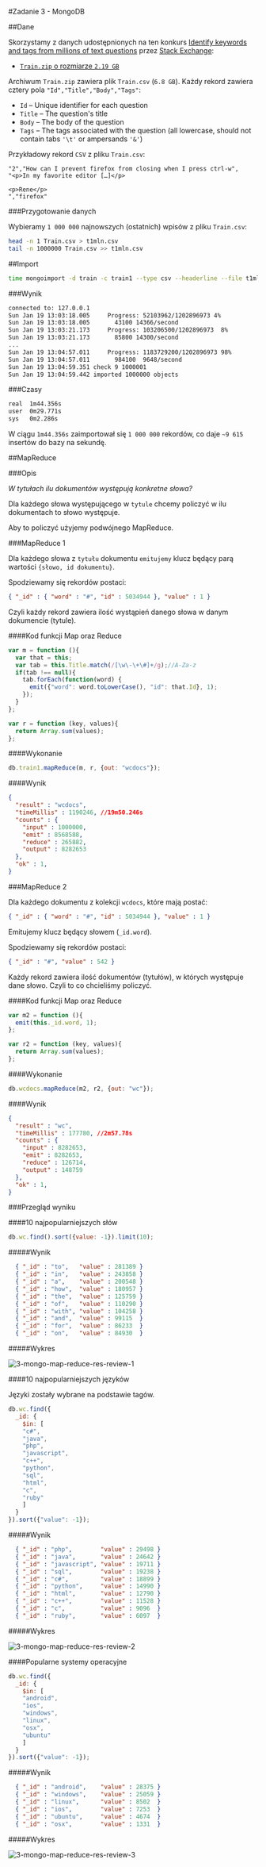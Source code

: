 #Zadanie 3 - MongoDB

##Dane

Skorzystamy z danych udostępnionych na ten konkurs [Identify keywords and tags from millions of text questions](https://www.kaggle.com/c/facebook-recruiting-iii-keyword-extraction) przez [Stack Exchange](http://stackexchange.com/):

 * [`Train.zip` o rozmiarze `2.19 GB`](https://www.kaggle.com/c/facebook-recruiting-iii-keyword-extraction/download/Train.zip)

Archiwum `Train.zip` zawiera plik `Train.csv` (`6.8 GB`). Każdy rekord zawiera cztery pola `"Id","Title","Body","Tags"`:

 * `Id` – Unique identifier for each question
 * `Title` – The question's title
 * `Body` – The body of the question
 * `Tags` – The tags associated with the question (all lowercase, should not contain tabs `'\t'` or ampersands `'&'`)

Przykładowy rekord `CSV` z pliku `Train.csv`:

```csv
"2","How can I prevent firefox from closing when I press ctrl-w",
"<p>In my favorite editor […]</p>

<p>Rene</p>
","firefox"
```

###Przygotowanie danych

Wybieramy `1 000 000` najnowszych (ostatnich) wpisów z pliku `Train.csv`:

```sh
head -n 1 Train.csv > t1mln.csv
tail -n 1000000 Train.csv >> t1mln.csv
```

##Import

```sh
time mongoimport -d train -c train1 --type csv --headerline --file t1mln.csv 
```

###Wynik

```sh
connected to: 127.0.0.1
Sun Jan 19 13:03:18.005     Progress: 52103962/1202896973 4%
Sun Jan 19 13:03:18.005       43100 14366/second
Sun Jan 19 13:03:21.173     Progress: 103206500/1202896973  8%
Sun Jan 19 13:03:21.173       85800 14300/second
...
Sun Jan 19 13:04:57.011     Progress: 1183729200/1202896973 98%
Sun Jan 19 13:04:57.011       984100  9648/second
Sun Jan 19 13:04:59.351 check 9 1000001
Sun Jan 19 13:04:59.442 imported 1000000 objects
```

###Czasy

```sh
real  1m44.356s
user  0m29.771s
sys   0m2.286s
```

W ciągu `1m44.356s` zaimportował się `1 000 000` rekordów, co daje `~9 615` insertów do bazy na sekundę.

##MapReduce

###Opis

*W tytułach ilu dokumentów występują konkretne słowa?*

Dla każdego słowa występującego w `tytule` chcemy policzyć w ilu dokumentach to słowo występuje.

Aby to policzyć użyjemy podwójnego MapReduce. 

###MapReduce 1

Dla każdego słowa z `tytułu` dokumentu `emitujemy` klucz będący parą wartości `{słowo, id dokumentu}`. 

Spodziewamy się rekordów postaci:

```json
{ "_id" : { "word" : "#", "id" : 5034944 }, "value" : 1 }
```

Czyli każdy rekord zawiera ilość wystąpień danego słowa w danym dokumencie (tytule).

####Kod funkcji Map oraz Reduce

```js
var m = function (){
  var that = this;
  var tab = this.Title.match(/[\w\-\+\#]+/g);//A-Za-z
  if(tab !== null){
    tab.forEach(function(word) {
      emit({"word": word.toLowerCase(), "id": that.Id}, 1);
    });
  }
};

var r = function (key, values){
  return Array.sum(values);
};
```

####Wykonanie

```js
db.train1.mapReduce(m, r, {out: "wcdocs"});
```

####Wynik

```json
{
  "result" : "wcdocs",
  "timeMillis" : 1190246, //19m50.246s
  "counts" : {
    "input" : 1000000,
    "emit" : 8568588,
    "reduce" : 265882,
    "output" : 8282653
  },
  "ok" : 1,
}
```

###MapReduce 2

Dla każdego dokumentu z kolekcji `wcdocs`, które mają postać:

```json
{ "_id" : { "word" : "#", "id" : 5034944 }, "value" : 1 }
```

Emitujemy klucz będący słowem (`_id.word`). 

Spodziewamy się rekordów postaci:

```json
{ "_id" : "#", "value" : 542 }
```

Każdy rekord zawiera ilość dokumentów (tytułów), w których występuje dane słowo. Czyli to co chcieliśmy policzyć.

####Kod funkcji Map oraz Reduce

```js
var m2 = function (){
  emit(this._id.word, 1);
};

var r2 = function (key, values){
  return Array.sum(values);
};
```

####Wykonanie

```js
db.wcdocs.mapReduce(m2, r2, {out: "wc"});
```

####Wynik

```json
{
  "result" : "wc",
  "timeMillis" : 177780, //2m57.78s
  "counts" : {
    "input" : 8282653,
    "emit" : 8282653,
    "reduce" : 126714,
    "output" : 148759
  },
  "ok" : 1,
}
```

###Przegląd wyniku

####10 najpopularniejszych słów

```js
db.wc.find().sort({value: -1}).limit(10);
```

#####Wynik

```json
  { "_id" : "to",   "value" : 281389 }
  { "_id" : "in",   "value" : 243858 }
  { "_id" : "a",    "value" : 200548 }
  { "_id" : "how",  "value" : 180957 }
  { "_id" : "the",  "value" : 125759 }
  { "_id" : "of",   "value" : 110290 }
  { "_id" : "with", "value" : 104258 }
  { "_id" : "and",  "value" : 99115  }
  { "_id" : "for",  "value" : 86233  }
  { "_id" : "on",   "value" : 84930  }
```

#####Wykres

![3-mongo-map-reduce-res-review-1](./images/3-mongo-mp-1.png)

####10 najpopularniejszych języków

Języki zostały wybrane na podstawie tagów.

```js
db.wc.find({
  _id: {
    $in: [ 
    "c#", 
    "java", 
    "php", 
    "javascript", 
    "c++", 
    "python", 
    "sql", 
    "html", 
    "c", 
    "ruby"
    ] 
  }
}).sort({"value": -1});
```

#####Wynik

```json
  { "_id" : "php",        "value" : 29498 }
  { "_id" : "java",       "value" : 24642 }
  { "_id" : "javascript", "value" : 19711 }
  { "_id" : "sql",        "value" : 19238 }
  { "_id" : "c#",         "value" : 18899 }
  { "_id" : "python",     "value" : 14990 }
  { "_id" : "html",       "value" : 12790 }
  { "_id" : "c++",        "value" : 11528 }
  { "_id" : "c",          "value" : 9096  }
  { "_id" : "ruby",       "value" : 6097  }
```

#####Wykres

![3-mongo-map-reduce-res-review-2](./images/3-mongo-mp-2.png)


####Popularne systemy operacyjne

```js
db.wc.find({
  _id: {
    $in: [ 
    "android",
    "ios",
    "windows",
    "linux",
    "osx",
    "ubuntu"
    ] 
  }
}).sort({"value": -1});
```

#####Wynik

```json 
  { "_id" : "android",    "value" : 28375 }
  { "_id" : "windows",    "value" : 25059 }
  { "_id" : "linux",      "value" : 8502  }
  { "_id" : "ios",        "value" : 7253  }
  { "_id" : "ubuntu",     "value" : 4674  }
  { "_id" : "osx",        "value" : 1331  }
```

#####Wykres

![3-mongo-map-reduce-res-review-3](./images/3-mongo-mp-3.png)
